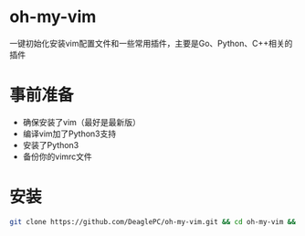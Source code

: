# oh-my-vim
一键初始化安装vim配置文件和一些常用插件，主要是Go、Python、C++相关的插件

# 事前准备
- 确保安装了vim（最好是最新版）
- 编译vim加了Python3支持
- 安装了Python3
- 备份你的vimrc文件

# 安装
```bash
git clone https://github.com/DeaglePC/oh-my-vim.git && cd oh-my-vim && python3 install.py
```
